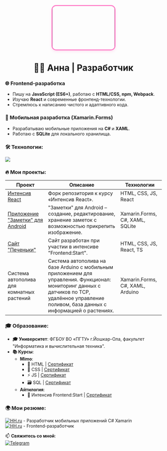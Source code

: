 <div align="center" style="text-align: center; width: 100%;">
  <div style="display: inline-block; overflow: hidden; border-radius: 15px; border: 3px solid #FF79C6; box-shadow: 0 4px 8px rgba(255, 121, 198, 0.2);">
    <img src="https://media.giphy.com/media/JIX9t2j0ZTN9S/giphy.gif" width="200" style="margin-top: -40px; margin-bottom: -20px; display: block;">
  </div>
</div>

<h1 align="center">👩‍💻 Анна | Разработчик</h1>

### **🌐 Frontend-разработка**  
- Пишу на **JavaScript (ES6+)**, работаю с **HTML/CSS, npm, Webpack**.  
- Изучаю **React** и современные фронтенд-технологии.  
- Стремлюсь к написанию чистого и адаптивного кода.  

### **📱 Мобильная разработка (Xamarin.Forms)**  
- Разрабатываю мобильные приложения на **C#** и **XAML**.  
- Работаю с **SQLite** для локального хранилища.  

### **🛠️ Технологии:**  
<p align="left">
  <img src="https://skillicons.dev/icons?i=js,ts,react,html,css,nodejs,webpack,cs,dotnet,sqlite,arduino,python" />
</p>

### **🔥 Мои проекты:**
| Проект | Описание | Технологии |
|--------|----------|------------|
| [Интенсив React](https://github.com/CorkaA/react-webinar-3) | Форк репозитория к курсу «Интенсив React». | HTML, CSS, JS, React |
| [Приложение "Заметки" для Android](https://github.com/CorkaA/notes) | "Заметки" для Android – создание, редактирование, хранение заметок с возможностью прикрепить изображение. | Xamarin.Forms, C#, XAML, SQLite |
| [Сайт "Печеньки"](https://corkaa.github.io/cookies/) | Сайт разработан при участии в интенсиве "Frontend:Start". | HTML, CSS, JS, React, TS |
| Система автополива для комнатных растений | Система автополива на базе Arduino с мобильным приложением для управления. Функционал: мониторинг данных с датчиков по TCP, удалённое управление поливом, база данных с информацией о растениях. | Xamarin.Forms, C#, XAML, Arduino |

### **🎓 Образование:**  
- **🎓 Университет**: ФГБОУ ВО «ПГТУ» г.Йошкар-Ола, факультет "Информатика и вычислительная техника".  
- **📚 Курсы**:  
  - **Mimo**:  
    - 📄 HTML | [Сертификат](https://drive.google.com/file/d/1h086EnXkG9DnIhoh3rJB4g2B_OYeNuCM/view)  
    - 🎨 CSS | [Сертификат](https://drive.google.com/file/d/1h1f72U04EZC2JeAlxNxPbj0zGVr6Ur4S/view)  
    - ⚡ JS | [Сертификат](https://drive.google.com/file/d/1hC0ivO1cIcLO1McvSxrdKQuS-CLVvmQn/view)  
    - 🗃️ SQL | [Сертификат](https://drive.google.com/file/d/1h87lf6cWURzqI9H9WfeEHuX9SOE0Yaj1/view)  
  - **Айтилогия**:  
    - 🌟 Интенсив Frontend:Start | [Сертификат](https://drive.google.com/file/d/1gzAJMoO8CdkK5TE40spiZOcxiv7GLfdH/view)  


### 🌍 Мои резюме:  
[![HH.ru](https://img.shields.io/badge/-HH.ru-FF6600?logo=headhunter)](https://yoshkar-ola.hh.ru/resume/1524bc46ff0dc66bf10039ed1f7179724e4461) - Разработчик мобильных приложений C# Xamarin   
[![HH.ru](https://img.shields.io/badge/-HH.ru-FF6600?logo=headhunter)](https://yoshkar-ola.hh.ru/resume/26ed221fff0e0821b70039ed1f5050456e5559) - Frontend-разработчик  


📫 **Свяжитесь со мной**:  
[![Telegram](https://img.shields.io/badge/-Telegram-26A5E4?logo=telegram)](https://t.me/corka_a) 
